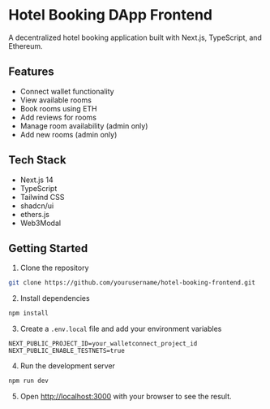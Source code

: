 # Hotel Booking DApp Frontend

A decentralized hotel booking application built with Next.js, TypeScript, and Ethereum.

## Features

- Connect wallet functionality
- View available rooms
- Book rooms using ETH
- Add reviews for rooms
- Manage room availability (admin only)
- Add new rooms (admin only)

## Tech Stack

- Next.js 14
- TypeScript
- Tailwind CSS
- shadcn/ui
- ethers.js
- Web3Modal

## Getting Started

1. Clone the repository

```bash
git clone https://github.com/yourusername/hotel-booking-frontend.git
```

2. Install dependencies

```bash
npm install
```

3. Create a `.env.local` file and add your environment variables

```
NEXT_PUBLIC_PROJECT_ID=your_walletconnect_project_id
NEXT_PUBLIC_ENABLE_TESTNETS=true
```

4. Run the development server

```bash
npm run dev
```

5. Open [http://localhost:3000](http://localhost:3000) with your browser to see the result.
